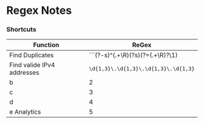 # Regex Notes

### Shortcuts

| Function | ReGex |
| ------ | ------ |
| Find Duplicates |```(?-s)^(.+\R)(?s)(?=(.+\R)?\1)|^\R ``` |
| Find valide IPv4 addresses | ```\d{1,3}\.\d{1,3}\.\d{1,3}\.\d{1,3}``` |
| b  | 2 |
| c | 3 |
| d | 4 |
| e Analytics | 5 |
